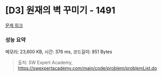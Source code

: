 # [D3] 원재의 벽 꾸미기 - 1491 

[문제 링크](https://swexpertacademy.com/main/code/problem/problemDetail.do?contestProbId=AV2b9AkKACkBBASw) 

### 성능 요약

메모리: 23,600 KB, 시간: 376 ms, 코드길이: 851 Bytes



> 출처: SW Expert Academy, https://swexpertacademy.com/main/code/problem/problemList.do